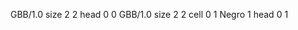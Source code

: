 <gs-board> GBB/1.0
size 2 2
head 0 0
 </gs-board>
<gs-board> GBB/1.0
size 2 2
cell 0 1 Negro 1 
head 0 1 </gs-board>